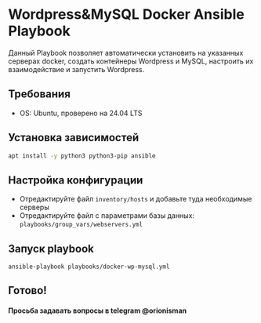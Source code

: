 # Wordpress&MySQL Docker Ansible Playbook

Данный Playbook позволяет автоматически установить на указанных серверах docker, создать контейнеры Wordpress и MySQL, настроить их взаимодействие и запустить Wordpress.

## Требования
- OS: Ubuntu, проверено на 24.04 LTS


## Установка зависимостей
```bash
apt install -y python3 python3-pip ansible
```

## Настройка конфигурации
- Отредактируйте файл `inventory/hosts` и добавьте туда необходимые серверы
- Отредактируйте файл с параметрами базы данных: `playbooks/group_vars/webservers.yml`

## Запуск playbook
```
ansible-playbook playbooks/docker-wp-mysql.yml
```

## Готово!
#### Просьба задавать вопросы в telegram @orionisman